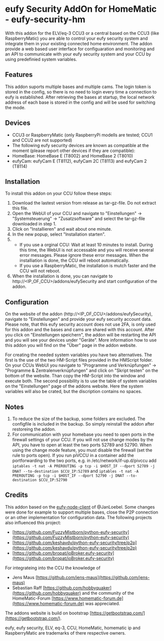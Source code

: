 # eufy Security AddOn for HomeMatic - eufy-security-hm
With this addon for the ELV/eq-3 CCU3 or a central based on the CCU3 (like RaspberryMatic) you are able to control your eufy security system and integrate them in your existing connected home environment. The addon provide a web based user interface for configuaration and monitoring and an API to communicate with your eufy security system and your CCU by using predefinied system variables.

## Features
This addon suports multiple bases and multiple cams. The login token is stored in the config, so there is no need to login every time a connection to eufy is established. After retrieving the bases at startup, the local network address of each base is stored in the config and will be used for switching the mode.

## Devices
* CCU3 or RaspberryMatic (only RaspberryPi modells are tested; CCU1 and CCU2 are not supported)
* The following eufy security devices are known as compatible at the moment (please report other devices if they are compatible):
 * HomeBase: HomeBase E (T8002) and HomeBase 2 (T8010)
 * eufyCam: eufyCam E (T8112), eufyCam 2C (T8113) and eufyCam 2 (T8114)

## Installation
To install this addon on your CCU follow these steps:
1. Download the lastest version from release as tar-gz-file. Do not extract this file.
2. Open the WebUI of your CCU and navigate to "Einstellungen" -> "Systemsteuerung" -> "Zusatzsoftware" and select the tar-gz-file downloaded in step 1.
3. Click on "Installieren" and wait about one minute.
4. In the new popup, select "Installation starten".
5. - If you use a orginal CCU: Wait at least 10 minutes to install. During this time, the WebUI is not accessable and you will receive several error messages. Please ignore these error messages. When the installiation is done, the CCU will reboot automatically.
   - If you use a RaspberryMatic, the installation is mutch faster and the CCU will not reboot.
6. When the installation is done, you can navigate to http://<IP_OF_CCU>/addons/eufySecurity and start configuration of the addon.

## Configuration
On the website of the addon (http://<IP_OF_CCU>/addons/eufySecurity), navigate to "Einstellungen" and provide your eufy security account data. Please note, that this eufy security account does not use 2FA, is only used for this addon and the bases and cams are shared with this account. After you click on "Einstellungen speichern", the addon will be restarting the API and you will see your devices under "Geräte". More information how to use this addon you will find on the "Über" page in the addon website.

For creating the needed system variables you have two alternatives.
The first is the use of the two HM-Script files provided in the HMScript folder. On your CCUs WebUI you navigate to "Programme und Verknüpfungen" -> "Programme & Zentralenverknüpfungen" and click on "Skript testen" on the bottom of the website. Than copy the HM-Script into the window and execute both.
The second possibility is to use the table of system variables on the "Einstellungen" page of the addons website. Here the system variables will also be crated, but the discription contains no spaces.

## Notes
1. To reduce the size of the backup, some folders are excluded. The configfile is included in the backup. So simply reinstall the addon after restoreing the addon.
2. For communication with your homebase you need to open ports in the firewall settings of your CCU. If you will not use change modes by the API, you have to open at least the two ports 52789 and 52790. When using the change mode feature, you must disable the firewall (set the rule to ports open). If you run piVCCU in a container add the portforwarding to the two ports, e.g. in /etc/network/if-up.d/pivccu add `iptables -t nat -A PREROUTING -p tcp -i $HOST_IF --dport 52789 -j DNAT --to-destination $CCU_IP:52789` and `iptables -t nat -A PREROUTING -p tcp -i $HOST_IF --dport 52790 -j DNAT --to-destination $CCU_IP:52790`

## Credits
This addon based on the [eufy-node-client](https://github.com/JanLoebel/eufy-node-client) of @JanLoebel. Some changes were done for example to support multiple bases, close the P2P connection or an other implementation for configuration data. The following projects also influenced this project:
- [https://github.com/FuzzyMistborn/python-eufy-security](https://github.com/FuzzyMistborn/python-eufy-security)
- [https://github.com/keshavdv/python-eufy-security/tree/p2p](https://github.com/keshavdv/python-eufy-security/tree/p2p)
- [https://github.com/bropat/ioBroker.eufy-security](https://github.com/bropat/ioBroker.eufy-security)

For integrateing into the CCU the knowledge of
- Jens Maus [https://github.com/jens-maus](https://github.com/jens-maus)
- Sebastian Raff [https://github.com/hobbyquaker](https://github.com/hobbyquaker)
and the community of the HomeMatic-Forum [https://www.homematic-forum.de](https://www.homematic-forum.de) was appreciated.

The addons website is build on bootstrap [https://getbootstrap.com/](https://getbootstrap.com/).

eufy, eufy security, ELV, eq-3, CCU, HomeMatic, homematic ip and RaspberryMatic are trademarks of there respective owners.
